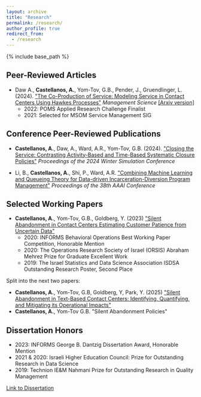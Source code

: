 ```yaml
---
layout: archive
title: "Research"
permalink: /research/
author_profile: true
redirect_from:
  - /research
---
```


{% include base_path %}


## Peer-Reviewed Articles 
* Daw A., **Castellanos, A.**, Yom-Tov, G.B., Pender, J., Gruendlinger, L. (2024). ["The Co-Production of Service: Modeling Service in Contact Centers Using Hawkes Processes"](https://pubsonline.informs.org/doi/abs/10.1287/mnsc.2021.04060)  _Management Science_
[[Arxiv version]](https://arxiv.org/abs/2004.07861)
  * 2022: POMS Applied Research Challenge Finalist 
  * 2021: Selected for MSOM Service Management SIG
  
## Conference Peer-Reviewed Publications
* **Castellanos, A.**, Daw, A., Ward, A.R., Yom-Tov, G.B. (2024).  ["Closing the Service: Contrasting Activity-Based and Time-Based Systematic Closure Policies"](https://bpb-us-w2.wpmucdn.com/voices.uchicago.edu/dist/d/2749/files/2024/08/Closing_the_Service_WinterSim2024.pdf)  _Proceedings of the 2024 Winter Simulation Conference_

* Li, B., **Castellanos, A.**, Shi, P., Ward, A.R. ["Combining Machine Learning and Queueing Theory for Data-driven Incarceration-Diversion Program Management"](https://ojs.aaai.org/index.php/AAAI/article/view/30330)  _Proceedings of the 38th AAAI Conference_
  
## Selected Working Papers
* **Castellanos, A.**, Yom-Tov, G.B., Goldberg, Y. (2023) ["Silent Abandonment in Contact Centers Estimating Customer Patience from Uncertain Data"](https://arxiv.org/abs/2304.11754v2)
  * 2020: INFORMS Behavioral Operations Best Working Paper Competition, Honorable Mention
  * 2020: The Operations Research Society of Israel (ORSIS) Abraham Mehrez Prize for Graduate Excellent Work
  * 2019:  The Israel Statistics and Data Science Association ISDSA Outstanding Research Poster, Second Place

Split into the next two papers: 
  * **Castellanos, A.**, Yom-Tov, G.B, Goldberg, Y, Park, Y. (2025) ["Silent Abandonment in Text-Based Contact Centers: Identifying, Quantifying, and Mitigating its Operational Impacts"](https://arxiv.org/abs/2501.08869)
   * **Castellanos, A.**, Yom-Tov G.B. "Silent Abandonment Policies"

## Dissertation Honors
* 2023: INFORMS George B. Dantzig Dissertation Award, Honorable Mention
* 2021 & 2020: Israeli Higher Education Council: Prize for Outstanding Research in Data Science
* 2019: Technion IE&M Nahmani Prize for Outstanding Research in Quality Management

[Link to Dissertation](https://gality.net.technion.ac.il/files/2024/12/Antonio_Castellanos_PhD_Aug_2022.pdf)
  
